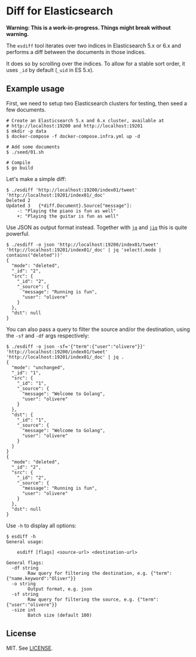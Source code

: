 # Diff for Elasticsearch

**Warning: This is a work-in-progress. Things might break without warning.**

The `esdiff` tool iterates over two indices in Elasticsearch 5.x or 6.x
and performs a diff between the documents in those indices.

It does so by scrolling over the indices. To allow for a stable sort
order, it uses `_id` by default (`_uid` in ES 5.x).

## Example usage

First, we need to setup two Elasticsearch clusters for testing,
then seed a few documents.

```
# Create an Elasticsearch 5.x and 6.x cluster, available at
# http://localhost:19200 and http://localhost:19201
$ mkdir -p data
$ docker-compose -f docker-compose.infra.yml up -d

# Add some documents
$ ./seed/01.sh

# Compile
$ go build
```

Let's make a simple diff:

```
$ ./esdiff 'http://localhost:19200/index01/tweet' 'http://localhost:19201/index01/_doc'
Deleted	2
Updated	3	{*diff.Document}.Source["message"]:
	-: "Playing the piano is fun as well"
	+: "Playing the guitar is fun as well"
```

Use JSON as output format instead. Together with
[`jq`]()
and
[`jiq`]()
this is quite powerful.

```
$ ./esdiff -o json 'http://localhost:19200/index01/tweet' 'http://localhost:19201/index01/_doc' | jq 'select(.mode | contains("deleted"))'
{
  "mode": "deleted",
  "_id": "2",
  "src": {
    "_id": "2",
    "_source": {
      "message": "Running is fun",
      "user": "olivere"
    }
  },
  "dst": null
}
```

You can also pass a query to filter the source and/or the destination,
using the `-sf` and `-df` args respectively:

```
$ ./esdiff -o json -sf='{"term":{"user":"olivere"}}' 'http://localhost:19200/index01/tweet' 'http://localhost:19201/index01/_doc' | jq .
{
  "mode": "unchanged",
  "_id": "1",
  "src": {
    "_id": "1",
    "_source": {
      "message": "Welcome to Golang",
      "user": "olivere"
    }
  },
  "dst": {
    "_id": "1",
    "_source": {
      "message": "Welcome to Golang",
      "user": "olivere"
    }
  }
}
{
  "mode": "deleted",
  "_id": "2",
  "src": {
    "_id": "2",
    "_source": {
      "message": "Running is fun",
      "user": "olivere"
    }
  },
  "dst": null
}
```

Use `-h` to display all options:

```
$ esdiff -h
General usage:

	esdiff [flags] <source-url> <destination-url>

General flags:
  -df string
    	Raw query for filtering the destination, e.g. {"term":{"name.keyword":"Oliver"}}
  -o string
    	Output format, e.g. json
  -sf string
    	Raw query for filtering the source, e.g. {"term":{"user":"olivere"}}
  -size int
    	Batch size (default 100)
```

## License

MIT. See [LICENSE](https://github.com/olivere/esdiff/blob/master/LICENSE).
